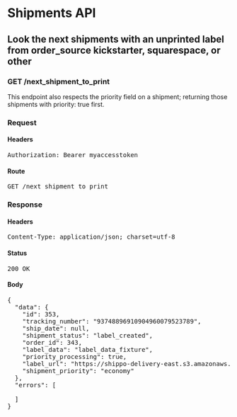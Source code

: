 # Shipments API

## Look the next shipments with an unprinted label from order_source kickstarter, squarespace, or other

### GET /next_shipment_to_print

This endpoint also respects the priority field on a shipment; returning those shipments with priority: true first.
### Request

#### Headers

<pre>Authorization: Bearer myaccesstoken</pre>

#### Route

<pre>GET /next_shipment_to_print</pre>

### Response

#### Headers

<pre>Content-Type: application/json; charset=utf-8</pre>

#### Status

<pre>200 OK</pre>

#### Body

<pre>{
  "data": {
    "id": 353,
    "tracking_number": "93748896910904960079523789",
    "ship_date": null,
    "shipment_status": "label_created",
    "order_id": 343,
    "label_data": "label_data_fixture",
    "priority_processing": true,
    "label_url": "https://shippo-delivery-east.s3.amazonaws.com/some_label.pdf",
    "shipment_priority": "economy"
  },
  "errors": [

  ]
}</pre>
